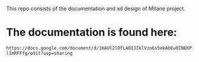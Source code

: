 
This repo consists of the documentation and xd design of Mitane project.

# The documentation is found here: 
    https://docs.google.com/document/d/1KAUl2lOfLAOIJIklVzo6s5ekAbEw0INEKP-lImRFFfg/edit?usp=sharing
